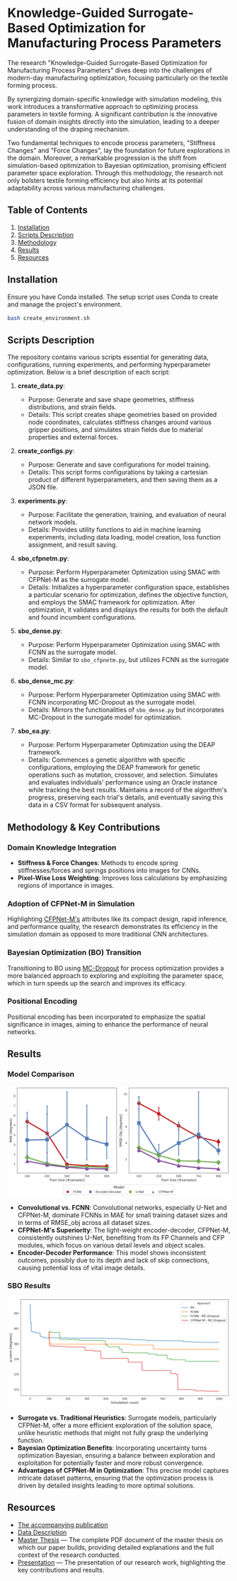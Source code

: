 # Knowledge-Guided Surrogate-Based Optimization for Manufacturing Process Parameters

The research "Knowledge-Guided Surrogate-Based Optimization for Manufacturing Process Parameters" dives deep into the
challenges of modern-day manufacturing optimization, focusing particularly on the textile forming process.

By synergizing domain-specific knowledge with simulation modeling, this work introduces a transformative approach to
optimizing process parameters in textile forming. A significant contribution is the innovative fusion of domain insights
directly into the simulation, leading to a deeper understanding of the draping mechanism.

Two fundamental techniques to encode process parameters, "Stiffness Changes" and "Force Changes", lay the foundation for
future explorations in the domain. Moreover, a remarkable progression is the shift from simulation-based optimization to
Bayesian optimization, promising efficient parameter space exploration. Through this methodology, the research not only
bolsters textile forming efficiency but also hints at its potential adaptability across various manufacturing
challenges.

## Table of Contents

1. [Installation](#installation)
2. [Scripts Description](#scripts-description)
3. [Methodology](#methodology--key-contributions)
4. [Results](#results)
5. [Resources](#resources)

## Installation

Ensure you have Conda installed. The setup script uses Conda to create and manage the project's environment.

```bash
bash create_environment.sh
```

## Scripts Description

The repository contains various scripts essential for generating data, configurations, running experiments, and
performing hyperparameter optimization. Below is a brief description of each script:

1. **create_data.py**:
    - Purpose: Generate and save shape geometries, stiffness distributions, and strain fields.
    - Details: This script creates shape geometries based on provided node coordinates, calculates stiffness changes
      around various gripper positions, and simulates strain fields due to material properties and external forces.

2. **create_configs.py**:
    - Purpose: Generate and save configurations for model training.
    - Details: This script forms configurations by taking a cartesian product of different hyperparameters, and then
      saving them as a JSON file.

3. **experiments.py**:
    - Purpose: Facilitate the generation, training, and evaluation of neural network models.
    - Details: Provides utility functions to aid in machine learning experiments, including data loading, model
      creation, loss function assignment, and result saving.

4. **sbo_cfpnetm.py**:
    - Purpose: Perform Hyperparameter Optimization using SMAC with CFPNet-M as the surrogate model.
    - Details: Initializes a hyperparameter configuration space, establishes a particular scenario for optimization,
      defines the objective function, and employs the SMAC framework for optimization. After optimization, it validates
      and displays the results for both the default and found incumbent configurations.

5. **sbo_dense.py**:
    - Purpose: Perform Hyperparameter Optimization using SMAC with FCNN as the surrogate model.
    - Details: Similar to `sbo_cfpnetm.py`, but utilizes FCNN as the surrogate model.

6. **sbo_dense_mc.py**:
    - Purpose: Perform Hyperparameter Optimization using SMAC with FCNN incorporating MC-Dropout as the surrogate model.
    - Details: Mirrors the functionalities of `sbo_dense.py` but incorporates MC-Dropout in the surrogate model for
      optimization.

7. **sbo_ea.py**:
    - Purpose: Perform Hyperparameter Optimization using the DEAP framework.
    - Details: Commences a genetic algorithm with specific configurations, employing the DEAP framework for genetic
      operations such as mutation, crossover, and selection. Simulates and evaluates individuals' performance using an
      Oracle instance while tracking the best results. Maintains a record of the algorithm's progress, preserving each
      trial's details, and eventually saving this data in a CSV format for subsequent analysis.

## Methodology & Key Contributions

### Domain Knowledge Integration

- **Stiffness & Force Changes**: Methods to encode spring stiffnesses/forces and springs positions into images for CNNs.
- **Pixel-Wise Loss Weighting**: Improves loss calculations by emphasizing regions of importance in images.

### Adoption of CFPNet-M in Simulation

Highlighting [CFPNet-M's](https://arxiv.org/pdf/2105.04075.pdf) attributes like its compact design, rapid inference, and
performance quality, the research demonstrates its efficiency in the simulation domain as opposed to more traditional
CNN architectures.

### Bayesian Optimization (BO) Transition

Transitioning to BO using [MC-Dropout](http://proceedings.mlr.press/v48/gal16.pdf) for process optimization provides a
more balanced approach to exploring and exploiting the parameter space, which in turn speeds up the search and improves
its efficacy.

### Positional Encoding

Positional encoding has been incorporated to emphasize the spatial significance in images, aiming to enhance the
performance of neural networks.

## Results

### Model Comparison

![Plot showing model comparison](./results_model.png)

- **Convolutional vs. FCNN**: Convolutional networks, especially U-Net and CFPNet-M, dominate FCNNs in MAE for small
  training dataset sizes and in terms of RMSE_obj across all dataset sizes.
- **CFPNet-M's Superiority**: The light-weight encoder-decoder, CFPNet-M, consistently outshines U-Net, benefiting from
  its FP Channels and CFP modules, which focus on various detail levels and object scales.
- **Encoder-Decoder Performance**: This model shows inconsistent outcomes, possibly due to its depth and lack of skip
  connections, causing potential loss of vital image details.

### SBO Results

![Plot showing SBO results](./results_opt.png)

- **Surrogate vs. Traditional Heuristics**: Surrogate models, particularly CFPNet-M, offer a more efficient exploration
  of the solution space, unlike heuristic methods that might not fully grasp the underlying function.
- **Bayesian Optimization Benefits**: Incorporating uncertainty turns optimization Bayesian, ensuring a balance between
  exploration and exploitation for potentially faster and more robust convergence.
- **Advantages of CFPNet-M in Optimization**: This precise model captures intricate dataset patterns, ensuring that the
  optimization process is driven by detailed insights leading to more optimal solutions.

## Resources

- [The accompanying publication](https://github.com/bela127/knowledge-surrogate-opt/blob/main/Paper.pdf)
- [Data Description](https://github.com/bela127/knowledge-surrogate-opt/blob/main/data/Zur_Definition_relevanter_Gr%C3%B6%C3%9Fen.pdf)
- [Master Thesis](https://drive.google.com/file/d/1xT8gdCf4KUjKuaM_V_lJjZZyNrLVJqlD/view?usp=drive_link) — The complete
  PDF document of the master thesis on which our paper builds, providing detailed explanations and the full context of the research conducted.
- [Presentation](https://docs.google.com/presentation/d/1W_r7YDsGix6zE4SrbwfPBxiymo1WQukJ3GJEC5ftZ1Y/edit?usp=sharing) —
  The presentation of our research work, highlighting the key contributions and results.

